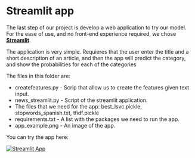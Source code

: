 # Streamlit app

The last step of our project is develop a web application to try our model. For the ease of use, and no front-end experience required, we chose [**Streamlit**](https://streamlit.io/).

The application is very simple. Requieres that the user enter the title and a short description of an article, and then the app will predict the category, and show the probabilities for each of the categories

The files in this folder are:

- createfeatures.py - Scrip that allow us to create the features given text input.
- news_streamlit.py - Script of the streamlit application.
- The files that we need for the app: best_lsvc.pickle, stopwords_spanish.txt, tfidf.pickle
- requirements.txt - A list with the packages we need to run the app.
- app_example.png - An image of the app.

You can try the app here:

[![Streamlit App](https://static.streamlit.io/badges/streamlit_badge_black_white.svg)](https://share.streamlit.io/mgiaroli/news_classifier/main/7.Streamlit_App/news_streamlit.py)
